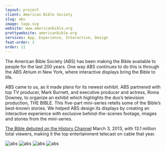 ```yaml
---
layout: project
client: American Bible Society
slug: abs
image: logo.svg 
website: www.americanbible.org
prettywebsite: americanbible.org
services: App, Experience, Interactive, Design
feat-order: 3
order: 11
---
```


The American Bible Society (ABS) has been making the Bible available to people for the last 200 years. One way ABS continues to do this is through the ABS Atrium in New York, where interactive displays bring the Bible to life.

ABS came to us, as it made plans for its newest exhibit. ABS partnered with top TV producer, Mark Burnett, and executive producer and actress, Roma Downey, to organize an exhibit which highlights the duo’s television production, THE BIBLE. This five-part mini-series retells some of the Bible’s best-known stories. We helped ABS design its displays by creating an interactive experience with exclusive behind-the-scenes footage, images and stories from the mini-series.

[The Bible debuted on the History Channel](www.history.com/shows/the-bible) March 3, 2013, with 13.1 million total viewers, making it the top entertainment telecast on cable that year.


![abs](/images/client-assets/{{page.slug}}/01.jpg)
![abs](/images/client-assets/{{page.slug}}/02.jpg)
![abs](/images/client-assets/{{page.slug}}/03.jpg)
![abs](/images/client-assets/{{page.slug}}/04.jpg)